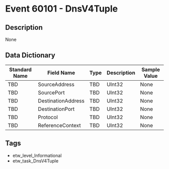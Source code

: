 # Event 60101 - DnsV4Tuple

## Description
None

## Data Dictionary
|Standard Name|Field Name|Type|Description|Sample Value|
|---|---|---|---|---|
|TBD|SourceAddress|TBD|UInt32|None|None|
|TBD|SourcePort|TBD|UInt32|None|None|
|TBD|DestinationAddress|TBD|UInt32|None|None|
|TBD|DestinationPort|TBD|UInt32|None|None|
|TBD|Protocol|TBD|UInt32|None|None|
|TBD|ReferenceContext|TBD|UInt32|None|None|

## Tags
* etw_level_Informational
* etw_task_DnsV4Tuple